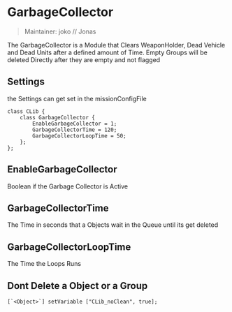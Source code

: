 # GarbageCollector

> Maintainer: joko // Jonas

The GarbageCollector is a Module that Clears WeaponHolder, Dead Vehicle and Dead Units after a defined amount of Time.
Empty Groups will be deleted Directly after they are empty and not flagged

## Settings
the Settings can get set in the missionConfigFile
```sqf
class CLib {
    class GarbageCollector {
        EnableGarbageCollector = 1;
        GarbageCollectorTime = 120;
        GarbageCollectorLoopTime = 50;
    };
};
```

## EnableGarbageCollector
Boolean if the Garbage Collector is Active

## GarbageCollectorTime
The Time in seconds that a Objects wait in the Queue until its get deleted

## GarbageCollectorLoopTime
The Time the Loops Runs

## Dont Delete a Object or a Group
```sqf
[`<Object>`] setVariable ["CLib_noClean", true];
```
[`<Object>`]: https://community.bistudio.com/wiki/Object
